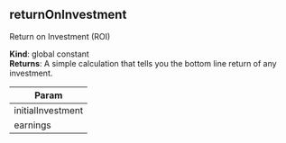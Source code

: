 
## returnOnInvestment 
Return on Investment (ROI)

**Kind**: global constant  
**Returns**: A simple calculation that tells you the bottom line
 return of any investment.  

| Param |
| --- |
| initialInvestment | 
| earnings | 

